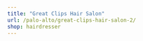```yaml
---
title: "Great Clips Hair Salon"
url: /palo-alto/great-clips-hair-salon-2/
shop: hairdresser
---
```

